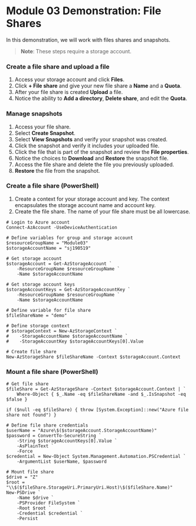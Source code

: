 # Module 03 Demonstration: File Shares 

In this demonstration, we will work with files shares and snapshots.

> **Note**: These steps require a storage account.

### Create a file share and upload a file 

1.  Access your storage account and click **Files**.
2.  Click **+ File share** and give your new file share a **Name** and a **Quota**.
3.  After your file share is created **Upload** a file.
4.  Notice the ability to **Add a directory**, **Delete share**, and edit the **Quota**.

### Manage snapshots 

1.  Access your file share.
2.  Select **Create Snapshot**.
3.  Select **View Snapshots** and verify your snapshot was created.
4.  Click the snapshot and verify it includes your uploaded file.
5.  Click the file that is part of the snapshot and review the **File properties**.
6.  Notice the choices to **Download** and **Restore** the snapshot file.
7.  Access the file share and delete the file you previously uploaded.
8.  **Restore** the file from the snapshot.

### Create a file share (PowerShell) 

1.  Create a context for your storage account and key. The context encapsulates the storage account name and account key.
2.  Create the file share. The name of your file share must be all lowercase.

``` posh
# Login to Azure account
Connect-AzAccount -UseDeviceAuthentication

# Define variables for group and storage account
$resourceGroupName = "Module03"
$storageAccountName = "sj190519"

# Get storage account
$storageAccount = Get-AzStorageAccount `
    -ResourceGroupName $resourceGroupName `
    -Name $storageAccountName

# Get storage account keys
$storageAccountKeys = Get-AzStorageAccountKey `
    -ResourceGroupName $resourceGroupName `
    -Name $storageAccountName

# Define variable for file share
$fileShareName = "demo"

# Define storage context
# $storageContext = New-AzStorageContext `
#    -StorageAccountName $storageAccountName `
#    -StorageAccountKey $storageAccountKeys[0].Value

# Create file share
New-AzStorageShare $fileShareName -Context $storageAccount.Context
```

### Mount a file share (PowerShell) 

``` posh
# Get file share
$fileShare = Get-AzStorageShare -Context $storageAccount.Context | `
    Where-Object { $_.Name -eq $fileShareName -and $_.IsSnapshot -eq $false } 

if ($null -eq $fileShare) { throw [System.Exception]::new("Azure file share not found") }

# Define file share credentials
$userName = "Azure\$($storageAccount.StorageAccountName)"
$password = ConvertTo-SecureString `
    -String $storageAccountKeys[0].Value `
    -AsPlainText `
    -Force
$credential = New-Object System.Management.Automation.PSCredential `
    -ArgumentList $userName, $password

# Mount file share
$drive = "Z"
$root = "\\$($fileShare.StorageUri.PrimaryUri.Host)\$($fileShare.Name)"
New-PSDrive `
    -Name $drive `
    -PSProvider FileSystem `
    -Root $root `
    -Credential $credential `
    -Persist
```
